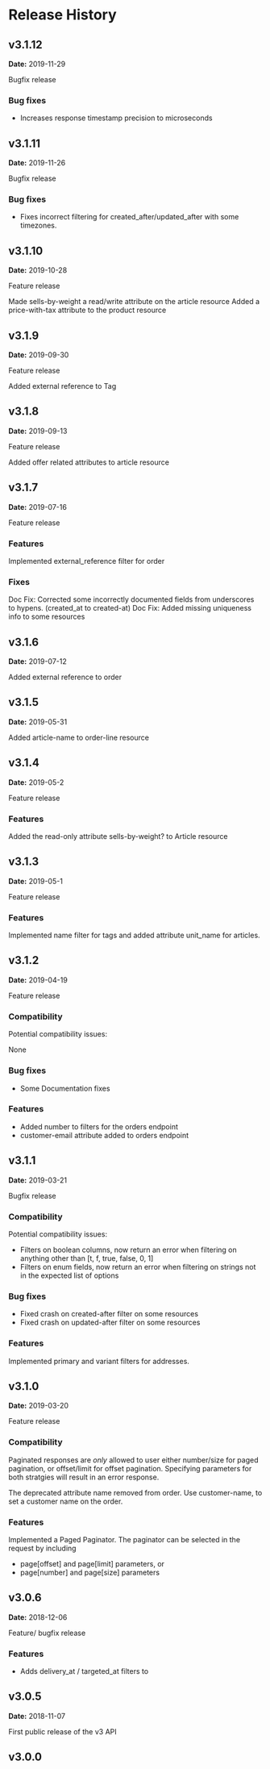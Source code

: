 # Release History

## v3.1.12

**Date:** 2019-11-29

Bugfix release

### Bug fixes

  - Increases response timestamp precision to microseconds

## v3.1.11

**Date:** 2019-11-26

Bugfix release

### Bug fixes

  - Fixes incorrect filtering for created_after/updated_after with some timezones.

## v3.1.10

**Date:** 2019-10-28

Feature release

Made sells-by-weight a read/write attribute on the article resource
Added a price-with-tax attribute to the product resource

## v3.1.9

**Date:** 2019-09-30

Feature release

Added external reference to Tag

## v3.1.8

**Date:** 2019-09-13

Feature release

Added offer related attributes to article resource

## v3.1.7

**Date:** 2019-07-16

Feature release

### Features

Implemented external_reference filter for order

### Fixes

Doc Fix: Corrected some incorrectly documented fields from underscores to hypens. (created_at to created-at)
Doc Fix: Added missing uniqueness info to some resources


## v3.1.6

**Date:** 2019-07-12

Added external reference to order

## v3.1.5

**Date:** 2019-05-31

Added article-name to order-line resource

## v3.1.4

**Date:** 2019-05-2

Feature release

### Features

Added the read-only attribute sells-by-weight? to Article resource


## v3.1.3

**Date:** 2019-05-1

Feature release

### Features

Implemented name filter for tags and added attribute unit_name for articles.

## v3.1.2

**Date:** 2019-04-19

Feature release

### Compatibility

Potential compatibility issues:

None

### Bug fixes

  - Some Documentation fixes

### Features

- Added number to filters for the orders endpoint
- customer-email attribute added to orders endpoint

## v3.1.1

**Date:** 2019-03-21

Bugfix release

### Compatibility

Potential compatibility issues:

- Filters on boolean columns, now return an error when filtering on anything other than [t, f, true, false, 0, 1]
- Filters on enum fields, now return an error when filtering on strings not in the expected list of options


### Bug fixes

  - Fixed crash on created-after filter on some resources
  - Fixed crash on updated-after filter on some resources

### Features

Implemented primary and variant filters for addresses.

## v3.1.0

**Date:** 2019-03-20

Feature release

### Compatibility

Paginated responses are _only_ allowed to user either number/size for paged pagination, or offset/limit for offset pagination. Specifying parameters for both stratgies will result in an error response.

The deprecated attribute name removed from order. Use customer-name, to set a customer name on the order.

### Features

Implemented a Paged Paginator. The paginator can be selected in the request by including

- page[offset] and page[limit] parameters, or
- page[number] and page[size] parameters

## v3.0.6

**Date:** 2018-12-06

Feature/ bugfix release

### Features

- Adds delivery_at / targeted_at filters to

## v3.0.5

**Date:** 2018-11-07

First public release of the v3 API

## v3.0.0


